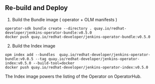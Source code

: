 ## Re-build and Deploy


1. Build the Bundle image ( operator + OLM manifests )

```
operator-sdk bundle create --directory . quay.io/redhat-developer/jenkins-operator-bundle:v0.5.0
docker push quay.io/redhat-developer/jenkins-operator-bundle:v0.5.0
```

2. Build the Index image

```
opm index add --bundles  quay.io/redhat-developer/jenkins-operator-bundle:v0.0.5 --tag quay.io/redhat-developer/jenkins-operator-index:v0.5.0 --build-tool=docker
docker push quay.io/redhat-developer/jenkins-operator-index:v0.5.0
```

The Index image powers the listing of the Operator on OperatorHub.
